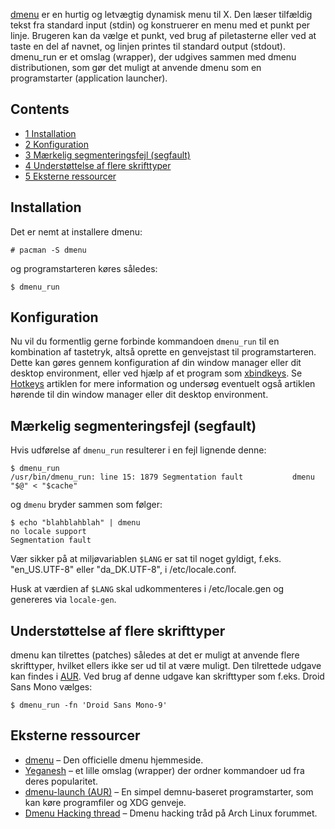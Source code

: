 [dmenu](http://tools.suckless.org/dmenu) er en hurtig og letvægtig dynamisk menu til X. Den læser tilfældig tekst fra standard input (stdin) og konstruerer en menu med et punkt per linje. Brugeren kan da vælge et punkt, ved brug af piletasterne eller ved at taste en del af navnet, og linjen printes til standard output (stdout). dmenu_run er et omslag (wrapper), der udgives sammen med dmenu distributionen, som gør det muligt at anvende dmenu som en programstarter (application launcher).

## Contents

*   [1 Installation](#Installation)
*   [2 Konfiguration](#Konfiguration)
*   [3 Mærkelig segmenteringsfejl (segfault)](#Mærkelig_segmenteringsfejl_(segfault))
*   [4 Understøttelse af flere skrifttyper](#Understøttelse_af_flere_skrifttyper)
*   [5 Eksterne ressourcer](#Eksterne_ressourcer)

## Installation

Det er nemt at installere dmenu:

```
# pacman -S dmenu

```

og programstarteren køres således:

```
$ dmenu_run

```

## Konfiguration

Nu vil du formentlig gerne forbinde kommandoen `dmenu_run` til en kombination af tastetryk, altså oprette en genvejstast til programstarteren. Dette kan gøres gennem konfiguration af din window manager eller dit desktop environment, eller ved hjælp af et program som [xbindkeys](https://www.archlinux.org/packages/?name=xbindkeys). Se [Hotkeys](/index.php/Hotkeys "Hotkeys") artiklen for mere information og undersøg eventuelt også artiklen hørende til din window manager eller dit desktop environment.

## Mærkelig segmenteringsfejl (segfault)

Hvis udførelse af `dmenu_run` resulterer i en fejl lignende denne:

```
$ dmenu_run
/usr/bin/dmenu_run: line 15: 1879 Segmentation fault           dmenu "$@" < "$cache"

```

og `dmenu` bryder sammen som følger:

```
$ echo "blahblahblah" | dmenu
no locale support
Segmentation fault

```

Vær sikker på at miljøvariablen `$LANG` er sat til noget gyldigt, f.eks. "en_US.UTF-8" eller "da_DK.UTF-8", i /etc/locale.conf.

Husk at værdien af `$LANG` skal udkommenteres i /etc/locale.gen og genereres via `locale-gen`.

## Understøttelse af flere skrifttyper

dmenu kan tilrettes (patches) således at det er muligt at anvende flere skrifttyper, hvilket ellers ikke ser ud til at være muligt. Den tilrettede udgave kan findes i [AUR](https://aur.archlinux.org/packages/dmenu-xft/). Ved brug af denne udgave kan skrifttyper som f.eks. Droid Sans Mono vælges:

```
$ dmenu_run -fn 'Droid Sans Mono-9'

```

## Eksterne ressourcer

*   [dmenu](http://tools.suckless.org/dmenu) – Den officielle dmenu hjemmeside.
*   [Yeganesh](http://dmwit.com/yeganesh) – et lille omslag (wrapper) der ordner kommandoer ud fra deres popularitet.
*   [dmenu-launch (AUR)](https://aur.archlinux.org/packages.php?ID=33379) – En simpel demnu-baseret programstarter, som kan køre programfiler og XDG genveje.
*   [Dmenu Hacking thread](https://bbs.archlinux.org/viewtopic.php?id=80145) – Dmenu hacking tråd på Arch Linux forummet.